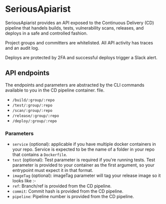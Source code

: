 # SeriousApiarist

SeriousApiarist provides an API exposed to the Continuous Delivery (CD) pipeline
that handels builds, tests, vulnerability scans, releases, and deploys in a
safe and controlled fashion.


Project groups and committers are whitelisted. All API activity has traces and an audit log.


Deploys are protected by 2FA and successful deploys trigger a Slack alert.


## API endpoints
The endpoints and parameters are abstracted by the CLI commands available to you
in the CD pipeline container.
file.

- `/build/:group/:repo`
- `/test/:group/:repo`
- `/scan/:group/:repo`
- `/release/:group/:repo`
- `/deploy/:group/:repo`

### Parameters
- `service` (optional): applicable if you have multiple docker containers in your
repo. Service is expected to be the name of a folder in your repo that contains
a `Dockerfile`.
- `test` (optional): Test parameter is required if you're running tests. Test parameter is provided to your container as the first argument, so your entrypoint
must expect it in that format.
- `imageTag` (optional): imageTag parameter will tag your release image so it looks like <image name>:<tag>-<pipeline id>
- `ref`: Branch/ref is provided from the CD pipeline.
- `commit`: Commit hash is provided from the CD pipeline.
- `pipeline`: Pipeline number is provided from the CD pipeline.
